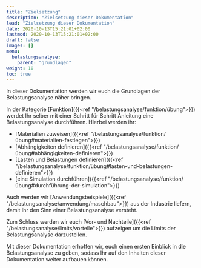 ```yaml
---
title: "Zielsetzung"
description: "Zielsetzung dieser Dokumentation"
lead: "Zielsetzung dieser Dokumentation"
date: 2020-10-13T15:21:01+02:00
lastmod: 2020-10-13T15:21:01+02:00
draft: false
images: []
menu:
  belastungsanalyse:
    parent: "grundlagen"
weight: 10
toc: true
---
```


In dieser Dokumentation werden wir euch die Grundlagen der Belastungsanalyse näher bringen.

In der Kategorie [Funktion]({{<ref "/belastungsanalyse/funktion/übung">}}) werdet Ihr selber mit einer Schritt für Schritt Anleitung eine Belastungsanalyse durchführen. 
Hierbei werden ihr:
- [Materialien zuweisen]({{<ref "/belastungsanalyse/funktion/übung#materialien-festlegen">}})
- [Abhängigkeiten definieren]({{<ref "/belastungsanalyse/funktion/übung#abhängigkeiten-definieren">}})
- [Lasten und Belastungen definieren]({{<ref "/belastungsanalyse/funktion/übung#lasten-und-belastungen-definieren">}})
- [eine Simulation durchführen]({{<ref "/belastungsanalyse/funktion/übung#durchführung-der-simulation">}})

Auch werden wir [Anwendungsbeispiele]({{<ref "/belastungsanalyse/anwendung/maschbau">}}) aus der Industrie liefern, damit Ihr den Sinn einer Belastungsanalyse versteht.

Zum Schluss werden wir euch [Vor- und Nachteile]({{<ref "/belastungsanalyse/limits/vorteile">}}) aufzeigen um die Limits der Belastungsanalyse darzustellen.

Mit dieser Dokumentation erhoffen wir, euch einen ersten Einblick in die Belastungsanalyse zu geben, sodass Ihr auf den Inhalten dieser Dokumentation weiter aufbauen können.